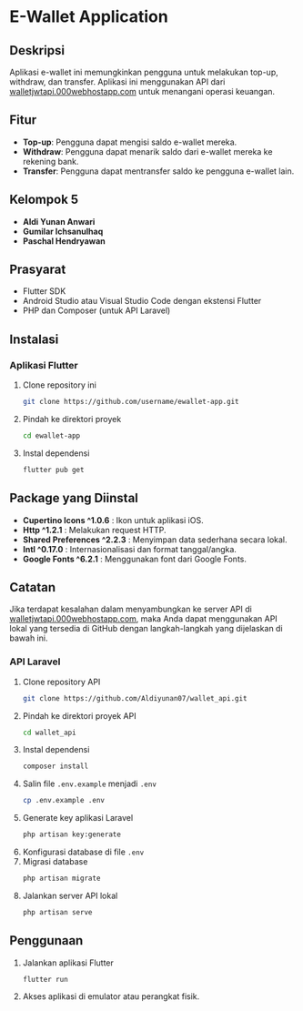 # E-Wallet Application

## Deskripsi
Aplikasi e-wallet ini memungkinkan pengguna untuk melakukan top-up, withdraw, dan transfer. Aplikasi ini menggunakan API dari [walletjwtapi.000webhostapp.com](http://walletjwtapi.000webhostapp.com) untuk menangani operasi keuangan.

## Fitur
- **Top-up**: Pengguna dapat mengisi saldo e-wallet mereka.
- **Withdraw**: Pengguna dapat menarik saldo dari e-wallet mereka ke rekening bank.
- **Transfer**: Pengguna dapat mentransfer saldo ke pengguna e-wallet lain.

## Kelompok 5
- **Aldi Yunan Anwari**
- **Gumilar Ichsanulhaq**
- **Paschal Hendryawan**

## Prasyarat
- Flutter SDK
- Android Studio atau Visual Studio Code dengan ekstensi Flutter
- PHP dan Composer (untuk API Laravel)

## Instalasi
### Aplikasi Flutter
1. Clone repository ini
    ```bash
    git clone https://github.com/username/ewallet-app.git
    ```
2. Pindah ke direktori proyek
    ```bash
    cd ewallet-app
    ```
3. Instal dependensi
    ```bash
    flutter pub get
    ```

## Package yang Diinstal
- **Cupertino Icons ^1.0.6** : Ikon untuk aplikasi iOS.
- **Http ^1.2.1** : Melakukan request HTTP.
- **Shared Preferences ^2.2.3** : Menyimpan data sederhana secara lokal.
- **Intl ^0.17.0** : Internasionalisasi dan format tanggal/angka.
- **Google Fonts ^6.2.1** : Menggunakan font dari Google Fonts.

## Catatan
Jika terdapat kesalahan dalam menyambungkan ke server API di [walletjwtapi.000webhostapp.com](http://walletjwtapi.000webhostapp.com), maka Anda dapat menggunakan API lokal yang tersedia di GitHub dengan langkah-langkah yang dijelaskan di bawah ini.


### API Laravel
1. Clone repository API
    ```bash
    git clone https://github.com/Aldiyunan07/wallet_api.git
    ```
2. Pindah ke direktori proyek API
    ```bash
    cd wallet_api
    ```
3. Instal dependensi
    ```bash
    composer install
    ```
4. Salin file `.env.example` menjadi `.env`
    ```bash
    cp .env.example .env
    ```
5. Generate key aplikasi Laravel
    ```bash
    php artisan key:generate
    ```
6. Konfigurasi database di file `.env`
7. Migrasi database
    ```bash
    php artisan migrate
    ```
8. Jalankan server API lokal
    ```bash
    php artisan serve
    ```

## Penggunaan
1. Jalankan aplikasi Flutter
    ```bash
    flutter run
    ```

2. Akses aplikasi di emulator atau perangkat fisik.
